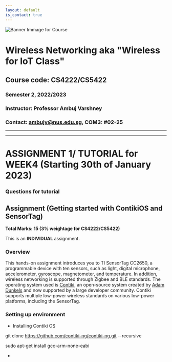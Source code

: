 ```yaml
---
layout: default
is_contact: true
---
```


![Banner Immage for Course](cs4222_banner.png)  

# Wireless Networking aka "Wireless for IoT Class"
## Course code: CS4222/CS5422  
### Semester 2, 2022/2023
### Instructor: Professor Ambuj Varshney
### Contact: [ambujv@nus.edu.sg](mailto:ambujv@nus.edu.sg), COM3: #02-25     

----
****

# ASSIGNMENT 1/ TUTORIAL for WEEK4 (Starting 30th of January 2023)


### Questions for tutorial


## Assignment (Getting started with ContikiOS and SensorTag)

**Total Marks: 15 (3% weightage for CS4222/CS5422)**
 
This is an **INDIVIDUAL** assignment. 


### Overview

This hands-on assignment introduces you to TI SensorTag CC2650, a programmable device with ten sensors, such as light, digital microphone, accelerometer, gyroscope, magnetometer, and temperature. In addition, wireless networking is supported through Zigbee and BLE standards. The operating system used is [Contiki](https://github.com/contiki-ng/contiki-ng), an open-source system created by [Adam  Dunkels](http://dunkels.com/adam/) and now supported by a large developer community. Contiki supports multiple low-power wireless standards on various low-power platforms, including the SensorTag.

### Setting up environment

* Installing Contiki OS

git clone https://github.com/contiki-ng/contiki-ng.git --recursive  

sudo apt-get install gcc-arm-none-eabi  

* 






